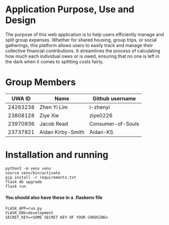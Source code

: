 # Application Purpose, Use and Design
The purpose of this web application is to help users efficiently manage and split group expenses. Whether for shared housing, 
group trips, or social gatherings, this platform allows users to easily track and manage their collective financial contributions. 
It streamlines the process of calculating how much each individual owes or is owed, ensuring that no one is left in the dark when 
it comes to splitting costs fairly.

# Group Members
| UWA ID  | Name | Github username |
| ----------- | ----------- | ----------- |
| 24263238 | Zhen Yi Lim | l-zhenyi |
| 23808128 | Ziye Xie | ziye0226 |
| 23970936 | Jacob Read | Consumer-of-Souls |
| 23737821 | Aidan Kirby-Smith | Aidan-KS |

# Installation and running 
```
python3 -m venv venv
source venv/bin/activate
pip install -r requirements.txt
flask db upgrade
flask run
```

#### **You should also have these in a .flaskenv file**
```
FLASK_APP=run.py
FLASK_ENV=development
SECRET_KEY=<SOME SECRET KEY OF YOUR CHOOSING>
```